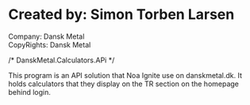 
# Created by: Simon Torben Larsen
 Company: Dansk Metal            
 CopyRights: Dansk Metal              


/* DanskMetal.Calculators.APi */

This program is an API solution that Noa Ignite use on danskmetal.dk. It holds calculators that they display on the TR section on the homepage behind login. 
